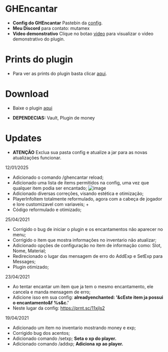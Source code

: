# GHEncantar

- **Config do GHEncantar** Pastebin da [config](https://pastebin.com/HJaKJzpx).
- **Meu Discord** para contato: mutamex
- **Video demonstrativo** Clique no botao [video](https://www.youtube.com/watch?v=lVEi_WqQlzY&t=44s) para visualizar o video demonstrativo do plugin.

# Prints do plugin

- Para ver as prints do plugin basta clicar [aqui](https://imgur.com/a/plugin-de-minecraft-1-8-ghencantar-IeJYlWB?third_party=1).

# Download

- Baixe o plugin [aqui](https://github.com/GH-GusttavoHenrique/GHEncantar/raw/main/GHEncantar.jar)
  
- **DEPENDECIAS:** Vault, Plugin de money

# Updates

- **ATENÇÃO** Exclua sua pasta config e atualize a jar para as novas atualizações funcionar.

12/01/2025
- Adicionado o comando /ghencantar reload;
- Adicionado uma lista de items permitidos na config, uma vez que qualquer item podia ser encantado;
![image](https://github.com/user-attachments/assets/591f87b8-fff4-48c0-8321-18f112e82efb)
- Adicionado diversas correções, visando estética e otimização;
- PlayerInfoItem totalmente reformulado, agora com a cabeça de jogador e lore customizavel com variaveis; +
- Código reformulado e otimizado;

25/04/2021
- Corrigido o bug de iniciar o plugin e os encantamentos não aparecer no menu;
- Corrigido o item que mostra informações no inventario não atualizar;
- Adicionado opções de configuração no item de informação como: Slot, Nome, Material;
- Redirecionado o lugar das mensagem de erro do AddExp e SetExp para Messages;
- Plugin otimizado;  

23/04/2021
- Ao tentar encantar um item que ja tem o mesmo encantamento, ele cancela e manda mensagem de erro;
- Adicione isso em sua config: **alreadyenchanted: '&cEste item ja possui o encantamento&f %s&c.'**
- Neste lugar da config: https://prnt.sc/11xjls2

19/04/2021
- Adicionado um item no inventario mostrando money e exp;
- Corrigido bug dos acentos;
- Adicionado comando /setxp;  **Seta o xp do player.**
- Adicionado comando /addxp;  **Adiciona xp ao player.**


